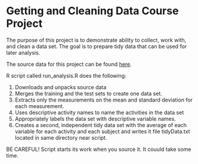 Getting and Cleaning Data Course Project
==================

The purpose of this project is to demonstrate ability to collect, work with, and clean a data set. The goal is to prepare tidy data that can be used for later analysis.

The source data for this project can be found [here](https://d396qusza40orc.cloudfront.net/getdata%2Fprojectfiles%2FUCI%20HAR%20Dataset.zip).

R script called run_analysis.R does the following:

1. Downloads and unpacks source data
1. Merges the training and the test sets to create one data set.
1. Extracts only the measurements on the mean and standard deviation for each measurement. 
1. Uses descriptive activity names to name the activities in the data set
1. Appropriately labels the data set with descriptive variable names. 
1. Creates a second, independent tidy data set with the average of each variable for each activity and each subject and writes it file tidyData.txt located in same directory near script. 

BE CAREFUL! Script starts its work when you source it. It couuld take some time.

